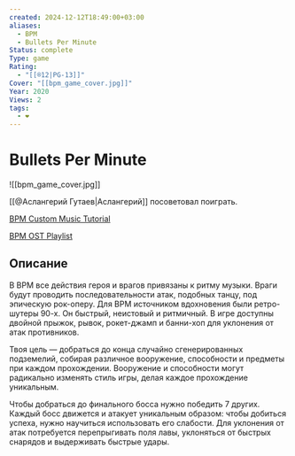 ```yaml
---
created: 2024-12-12T18:49:00+03:00
aliases:
  - BPM
  - Bullets Per Minute
Status: complete
Type: game
Rating:
  - "[[®️12|PG-13]]"
Cover: "[[bpm_game_cover.jpg]]"
Year: 2020
Views: 2
tags:
  - ❤
---
```


# Bullets Per Minute

![[bpm_game_cover.jpg]]

[[@Аслангерий Гутаев|Аслангерий]] посоветовал поиграть.

[BPM Custom Music Tutorial](https://youtu.be/iRj82LgFN7o?si=UzmFybUmcAUiRdZZ)

[BPM OST Playlist](https://youtube.com/playlist?list=OLAK5uy_nZOWpXIakhQCKPqr-32FXIxqprwho4OdY)

## Описание

В BPM все действия героя и врагов привязаны к ритму музыки. Враги будут проводить последовательности атак, подобных танцу, под эпическую рок-оперу. Для BPM источником вдохновения были ретро-шутеры 90-х. Он быстрый, неистовый и ритмичный. В игре доступны двойной прыжок, рывок, рокет-джамп и банни-хоп для уклонения от атак противников.  
  
Твоя цель — добраться до конца случайно сгенерированных подземелий, собирая различное вооружение, способности и предметы при каждом прохождении. Вооружение и способности могут радикально изменять стиль игры, делая каждое прохождение уникальным.  
  
Чтобы добраться до финального босса нужно победить 7 других. Каждый босс движется и атакует уникальным образом: чтобы добиться успеха, нужно научиться использовать его слабости. Для уклонения от атак потребуется перепрыгивать поля лавы, уклоняться от быстрых снарядов и выдерживать быстрые удары.
